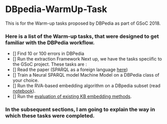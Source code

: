 # DBpedia-WarmUp-Task
This is for the Warm-up tasks proposed by DBPedia as part of GSoC 2018.
### Here is a list of the Warm-up tasks, that were designed to get familiar with the DBPedia workflow.
- [] Find 10 or 100 errors in DBPedia
- [] Run the extraction Framework
Next up, we have the tasks speciific to the GSoC project. These tasks are :
- [] Read the paper (SPARQL as a foreign language [here](https://arxiv.org/abs/1708.07624))
- [] Train a Neural SPARQL model Machine Model on a DBPedia class of your choice.
- [] Run the RVA-based embedding algorithm on a DBpedia subset (read [notebook](https://akshayjagatap.wordpress.com/)).
- [] Run the [evaluation of existing KB embedding methods](https://github.com/nausheenfatma/embeddings/tree/master/gsoc2017-nausheen).
### In the subsequent sections, I am going to explain the way in which these tasks were completed.
